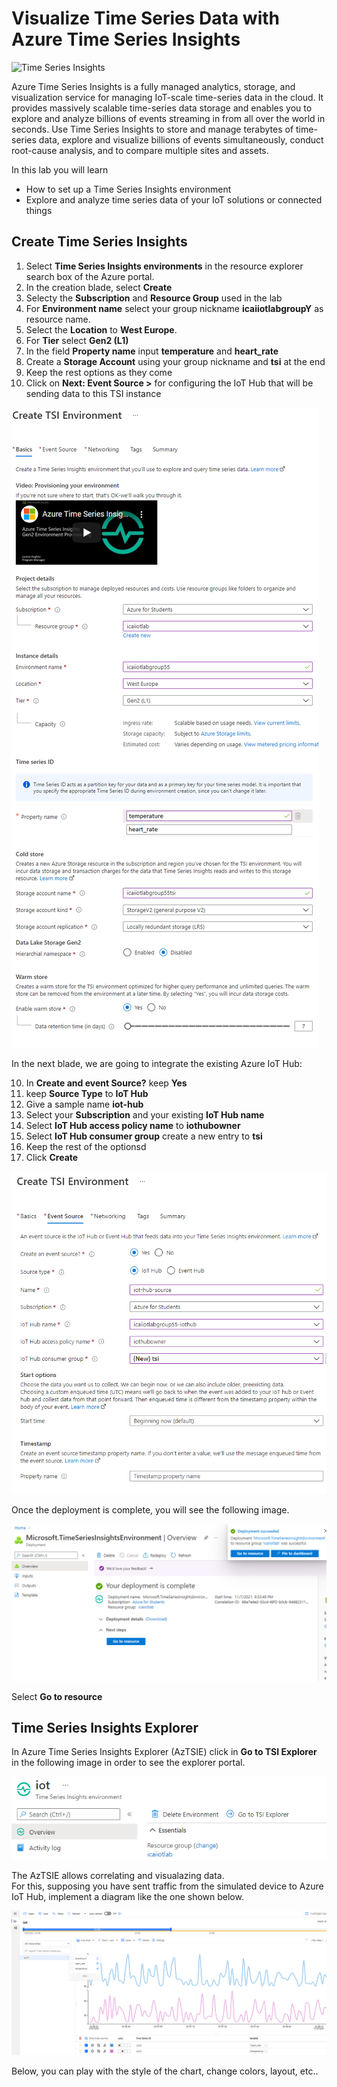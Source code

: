 # Visualize Time Series Data with Azure Time Series Insights

![Time Series Insights](../images/visualize_timeseriesinsights.jpg)

Azure Time Series Insights is a fully managed analytics, storage, and visualization service for managing IoT-scale time-series data in the cloud. It provides massively scalable time-series data storage and enables you to explore and analyze billions of events streaming in from all over the world in seconds. Use Time Series Insights to store and manage terabytes of time-series data, explore and visualize billions of events simultaneously, conduct root-cause analysis, and to compare multiple sites and assets.

In this lab you will learn

* How to set up a Time Series Insights environment
* Explore and analyze time series data of your IoT solutions or connected things

## Create Time Series Insights

1. Select **Time Series Insights environments** in the resource explorer search box of the Azure portal.
2. In the creation blade, select **Create**
3. Selecty the **Subscription** and **Resource Group** used in the lab
4. For **Environment name** select your group nickname **icaiiotlabgroupY** as resource name. 
5. Select the **Location** to **West Europe**.
6. For **Tier** select **Gen2 (L1)**
7. In the field **Property name** input **temperature** and **heart_rate**
8. Create a **Storage Account** using your group nickname and **tsi** at the end
9. Keep the rest options as they come
10. Click on **Next: Event Source >** for configuring the IoT Hub that will be sending data to this TSI instance

![Create Time Series Insights](../images/tsi-01.png)

In the next blade, we are going to integrate the existing Azure IoT Hub: 

10. In **Create and event Source?** keep **Yes**
11. keep **Source Type** to **IoT Hub** 
12. Give a sample name **iot-hub** 
13. Select your **Subscription** and your existing **IoT Hub name** 
14. Select **IoT Hub access policy name** to **iothubowner** 
15. Select **IoT Hub consumer group** create a new entry to **tsi**
16. Keep the rest of the optionsd
17. Click **Create**

![Create Time Series Insights](../images/tsi-02.png)

Once the deployment is complete, you will see the following image.

![Create Time Series Insights](../images/tsi-03.png)

Select **Go to resource**

## Time Series Insights Explorer

In Azure Time Series Insights Explorer (AzTSIE) click in **Go to TSI Explorer** in the following image in order to see the explorer portal.

![Create Time Series Insights](../images/visualize-24.PNG)

The AzTSIE allows correlating and visualazing data. <br/>
For this, supposing you have sent traffic from the simulated device to Azure IoT Hub, implement a diagram like the one shown below.

![Create Time Series Insights](../images/tsi-04.png)

Below, you can play with the style of the chart, change colors, layout, etc..

